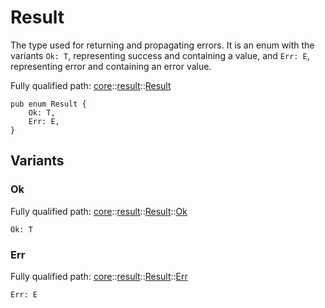 # Result

The type used for returning and propagating errors. It is an enum with the variants `Ok: T`,
representing success and containing a value, and `Err: E`, representing error and containing an
error value.

Fully qualified path: [core](./core.md)::[result](./core-result.md)::[Result](./core-result-Result.md)

<pre><code class="language-cairo">pub enum Result {
    Ok: T,
    Err: E,
}</code></pre>

## Variants

### Ok

Fully qualified path: [core](./core.md)::[result](./core-result.md)::[Result](./core-result-Result.md)::[Ok](./core-result-Result.md#ok)

<pre><code class="language-cairo">Ok: T</code></pre>


### Err

Fully qualified path: [core](./core.md)::[result](./core-result.md)::[Result](./core-result-Result.md)::[Err](./core-result-Result.md#err)

<pre><code class="language-cairo">Err: E</code></pre>


